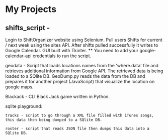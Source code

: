 # My Projects

## **shifts_script** - 
  Login to ShiftOrganizer website using Selenium. Pull users Shifts for current / next week using the sites API. After shifts pulled successfully it writes to Google Calendar. GUI built with Tkinter. ** You need to add your google-calendar-api credentials to run the script.

geodata - Script that loads locations names from the 'where.data' file and retrieves additional information from Google API. The retrieved data is being loaded to a SQlite DB. 
GeoDump.py reads the data from the DB and prepares it for another project (JavaScript) that visualize the location on google maps.

Blackack - CLI Black Jack game written in Python.

sqlite playground: 

    tracks - script to go through a XML file filled with iTunes songs, this data then being dumped to a SQlite DB.

    roster - script that reads JSON file then dumps this data into a SQlite DB.
